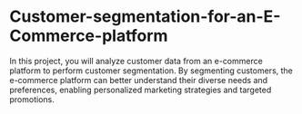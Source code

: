 # Customer-segmentation-for-an-E-Commerce-platform
 In this project, you will analyze customer data from an e-commerce platform to perform customer segmentation.  By segmenting customers, the e-commerce platform can better understand their diverse needs and preferences, enabling personalized marketing strategies and targeted promotions.
